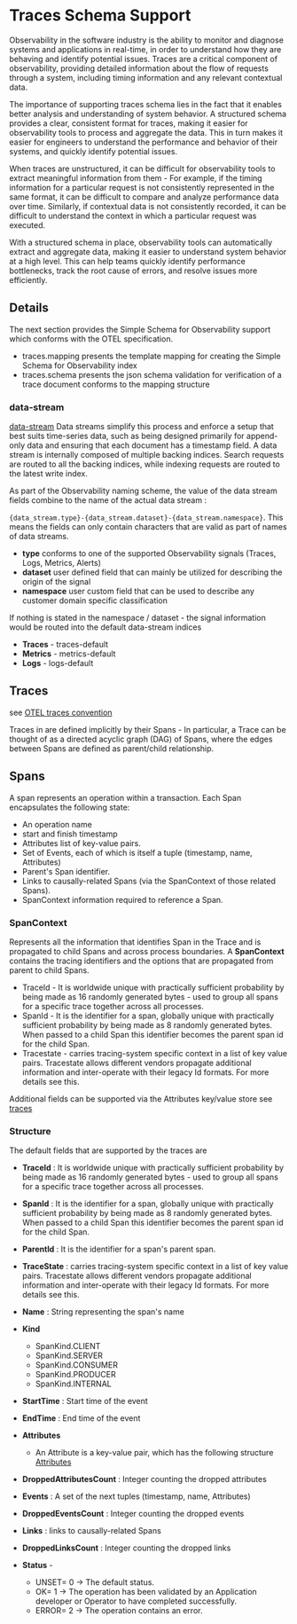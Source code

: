 # Traces Schema Support
Observability in the software industry is the ability to monitor and diagnose systems and applications in real-time, in order to understand how they are behaving and identify potential issues.
Traces are a critical component of observability, providing detailed information about the flow of requests through a system, including timing information and any relevant contextual data.

The importance of supporting traces schema lies in the fact that it enables better analysis and understanding of system behavior.
A structured schema provides a clear, consistent format for traces, making it easier for observability tools to process and aggregate the data.
This in turn makes it easier for engineers to understand the performance and behavior of their systems, and quickly identify potential issues.

When traces are unstructured, it can be difficult for observability tools to extract meaningful information from them - For example, if the timing information for a particular request is not consistently represented in the same format,
it can be difficult to compare and analyze performance data over time. Similarly, if contextual data is not consistently recorded, it can be difficult to understand the context in which a particular request was executed.

With a structured schema in place, observability tools can automatically extract and aggregate data, making it easier to understand system behavior at a high level.
This can help teams quickly identify performance bottlenecks, track the root cause of errors, and resolve issues more efficiently.

## Details
The next section provides the Simple Schema for Observability support which conforms with the OTEL specification.

- traces.mapping presents the template mapping for creating the Simple Schema for Observability index
- traces.schema presents the json schema validation for verification of a trace document conforms to the mapping structure

### data-stream
[data-stream](https://opensearch.org/docs/latest/opensearch/data-streams/) Data streams simplify this process and enforce a setup that best suits time-series data, such as being designed primarily for append-only data and ensuring that each document has a timestamp field.
A data stream is internally composed of multiple backing indices. Search requests are routed to all the backing indices, while indexing requests are routed to the latest write index.

As part of the Observability naming scheme, the value of the data stream fields combine to the name of the actual data stream :

`{data_stream.type}-{data_stream.dataset}-{data_stream.namespace}`.
This means the fields can only contain characters that are valid as part of names of data streams.

- **type** conforms to one of the supported Observability signals (Traces, Logs, Metrics, Alerts)
- **dataset** user defined field that can mainly be utilized for describing the origin of the signal
- **namespace** user custom field that can be used to describe any customer domain specific classification


If nothing is stated in the namespace / dataset - the signal information would be routed into the default data-stream indices
- **Traces** - traces-default
- **Metrics** - metrics-default
- **Logs** -   logs-default

## Traces
see [OTEL traces convention](https://github.com/open-telemetry/opentelemetry-specification/tree/main/semantic_conventions/trace)

Traces in are defined implicitly by their Spans - In particular, a Trace can be thought of as a directed acyclic graph (DAG) of Spans, where the edges between Spans are defined as parent/child relationship.

## Spans
A span represents an operation within a transaction. Each Span encapsulates the following state:

* An operation name
* start and finish timestamp
* Attributes list of key-value pairs.
* Set of Events, each of which is itself a tuple (timestamp, name, Attributes)
* Parent's Span identifier.
* Links to causally-related Spans (via the SpanContext of those related Spans).
* SpanContext information required to reference a Span. 

### SpanContext
Represents all the information that identifies Span in the Trace and is propagated to child Spans and across process boundaries.
A **SpanContext** contains the tracing identifiers and the options that are propagated from parent to child Spans.

* TraceId  - It is worldwide unique with practically sufficient probability by being made as 16 randomly generated bytes - used to group all spans for a specific trace together across all processes. 
* SpanId  -  It is the identifier for a span, globally unique with practically sufficient probability by being made as 8 randomly generated bytes. When passed to a child Span this identifier becomes the parent span id for the child Span.
* Tracestate - carries tracing-system specific context in a list of key value pairs. Tracestate allows different vendors propagate additional information and inter-operate with their legacy Id formats. For more details see this.

Additional fields can be supported via the Attributes key/value store see [traces](https://github.com/open-telemetry/opentelemetry-specification/blob/main/specification/trace/semantic_conventions/README.md)

### Structure
The default fields that are supported by the traces are
- **TraceId**  : It is worldwide unique with practically sufficient probability by being made as 16 randomly generated bytes - used to group all spans for a specific trace together across all processes.
- **SpanId**   : It is the identifier for a span, globally unique with practically sufficient probability by being made as 8 randomly generated bytes. When passed to a child Span this identifier becomes the parent span id for the child Span.
- **ParentId** : It is the identifier for a span's parent span.
- **TraceState** : carries tracing-system specific context in a list of key value pairs. Tracestate allows different vendors propagate additional information and inter-operate with their legacy Id formats. For more details see this.

- **Name**   :  String representing the span's name   
- **Kind** 
  - SpanKind.CLIENT	
  - SpanKind.SERVER	
  - SpanKind.CONSUMER
  - SpanKind.PRODUCER
  - SpanKind.INTERNAL

- **StartTime** : Start time of the event
- **EndTime**   : End time of the event
- **Attributes**
  - An Attribute is a key-value pair, which has the following structure  [Attributes](https://github.com/open-telemetry/opentelemetry-specification/blob/b00980832b4b823155001df56dbf9203d4e53f98/specification/common/README.md#attribute)

- **DroppedAttributesCount** : Integer counting the dropped attributes
- **Events**     : A set of the next tuples (timestamp, name, Attributes)
- **DroppedEventsCount** : Integer counting the dropped events
- **Links**  : links to causally-related Spans
- **DroppedLinksCount** : Integer counting the dropped links
- **Status** - 
  - UNSET= 0  -> The default status.
  - OK= 1     -> The operation has been validated by an Application developer or Operator to have completed successfully.
  - ERROR= 2  -> The operation contains an error.